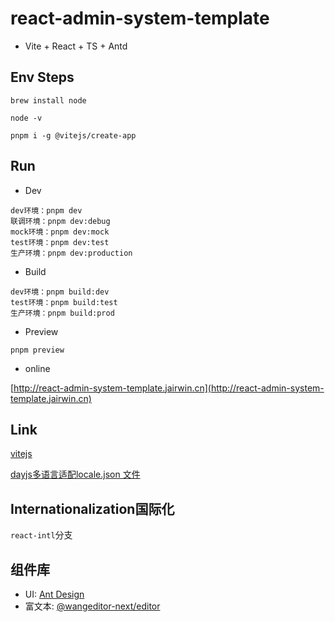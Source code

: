 # react-admin-system-template

- Vite + React + TS + Antd

## Env Steps

```
brew install node

node -v

pnpm i -g @vitejs/create-app
```

## Run

- Dev

```
dev环境：pnpm dev
联调环境：pnpm dev:debug
mock环境：pnpm dev:mock
test环境：pnpm dev:test
生产环境：pnpm dev:production
```

- Build

```
dev环境：pnpm build:dev
test环境：pnpm build:test
生产环境：pnpm build:prod
```

- Preview

```
pnpm preview
```

- online

[http://react-admin-system-template.jairwin.cn](http://react-admin-system-template.jairwin.cn)

## Link

[vitejs](https://cn.vitejs.dev/guide)

[dayjs多语言适配locale.json 文件](https://cdn.jsdelivr.net/npm/dayjs@1/locale.json)

## Internationalization国际化

`react-intl`分支

## 组件库

- UI: [Ant Design](https://ant.design/components/overview-cn/)
- 富文本: [@wangeditor-next/editor](https://cycleccc.github.io/docs)
